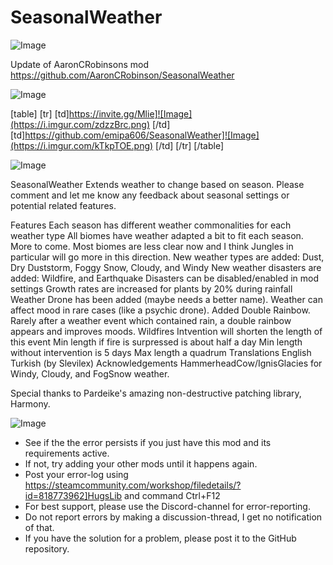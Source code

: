 # SeasonalWeather

![Image](https://i.imgur.com/buuPQel.png)

Update of AaronCRobinsons mod
https://github.com/AaronCRobinson/SeasonalWeather

![Image](https://i.imgur.com/pufA0kM.png)


[table]
    [tr]
        [td]https://invite.gg/Mlie]![Image](https://i.imgur.com/zdzzBrc.png)
[/td]
        [td]https://github.com/emipa606/SeasonalWeather]![Image](https://i.imgur.com/kTkpTOE.png)
[/td]
    [/tr]
[/table]
	
![Image](https://i.imgur.com/Z4GOv8H.png)



SeasonalWeather
Extends weather to change based on season. Please comment and let me know any feedback about seasonal settings or potential related features.

Features
Each season has different weather commonalities for each weather type
All biomes have weather adapted a bit to fit each season. More to come.
Most biomes are less clear now and I think Jungles in particular will go more in this direction.
New weather types are added: Dust, Dry Duststorm, Foggy Snow, Cloudy, and Windy
New weather disasters are added: Wildfire, and Earthquake
Disasters can be disabled/enabled in mod settings
Growth rates are increased for plants by 20% during rainfall
Weather Drone has been added (maybe needs a better name). Weather can affect mood in rare cases (like a psychic drone).
Added Double Rainbow. Rarely after a weather event which contained rain, a double rainbow appears and improves moods.
Wildfires
Intvention will shorten the length of this event
Min length if fire is surpressed is about half a day
Min length without intervention is 5 days
Max length a quadrum
Translations
English
Turkish (by Slevilex)
Acknowledgements
HammerheadCow/IgnisGlacies for Windy, Cloudy, and FogSnow weather.

Special thanks to Pardeike's amazing non-destructive patching library, Harmony.

![Image](https://i.imgur.com/PwoNOj4.png)



-  See if the the error persists if you just have this mod and its requirements active.
-  If not, try adding your other mods until it happens again.
-  Post your error-log using https://steamcommunity.com/workshop/filedetails/?id=818773962]HugsLib and command Ctrl+F12
-  For best support, please use the Discord-channel for error-reporting.
-  Do not report errors by making a discussion-thread, I get no notification of that.
-  If you have the solution for a problem, please post it to the GitHub repository.



